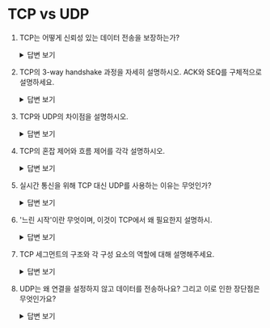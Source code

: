# TCP vs UDP


1. TCP는 어떻게 신뢰성 있는 데이터 전송을 보장하는가?
    <details>
    <summary>답변 보기</summary>

    </details>

2. TCP의 3-way handshake 과정을 자세히 설명하시오. ACK와 SEQ를 구체적으로 설명하세요.
    <details>
    <summary>답변 보기</summary>

    </details>

3. TCP와 UDP의 차이점을 설명하시오.
    <details>
    <summary>답변 보기</summary>

    </details>

4. TCP의 혼잡 제어와 흐름 제어를 각각 설명하시오.
    <details>
    <summary>답변 보기</summary>

    </details>

5. 실시간 통신을 위해 TCP 대신 UDP를 사용하는 이유는 무엇인가?
    <details>
    <summary>답변 보기</summary>

    </details>

8. '느린 시작'이란 무엇이며, 이것이 TCP에서 왜 필요한지 설명하시.
    <details>
    <summary>답변 보기</summary>

    </details>

9. TCP 세그먼트의 구조와 각 구성 요소의 역할에 대해 설명해주세요.
    <details>
    <summary>답변 보기</summary>

    </details>

10. UDP는 왜 연결을 설정하지 않고 데이터를 전송하나요? 그리고 이로 인한 장단점은 무엇인가요?

    <details>
    <summary>답변 보기</summary>
    
    </details>
